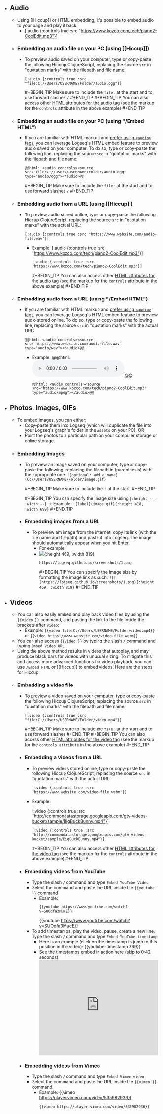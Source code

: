 - ## Audio
	- Using [[Hiccup]] or HTML embedding, it's possible to embed audio to your page and play it back.
		- [:audio {:controls true :src "https://www.kozco.com/tech/piano2-CoolEdit.mp3"}]
	- ### Embedding an audio file on your PC (using [[Hiccup]])
		- To preview audio saved on your computer, type or copy-paste the following Hiccup ClojureScript, replacing the source `src` in "quotation marks" with the filepath and file name:
		  ```
		  [:audio {:controls true :src "file:C://Users/USERNAME/Folder/audio.ogg"}]
		  ```
		  #+BEGIN_TIP
		  Make sure to include the `file:` at the start and to use forward slashes `/`
		  #+END_TIP
		  #+BEGIN_TIP
		  You can also access other [HTML attributes for the audio tag](https://developer.mozilla.org/en-US/docs/Web/HTML/Element/audio) (see the markup for the `controls` attribute in the above example)
		  #+END_TIP
	- ### Embedding an audio file on your PC (using "/Embed HTML")
		- If you are familiar with HTML markup and [prefer using `<audio>` tags](https://developer.mozilla.org/en-US/docs/Web/HTML/Element/audio), you can leverage Logseq's HTML embed feature to preview audio saved on your computer. To do so, type or copy-paste the following line, replacing the source `src` in "quotation marks" with the filepath and file name:
		  ```
		  @@html: <audio controls><source src="file:C://Users/USERNAME/Folder/audio.ogg" type="audio/ogg"></audio>@@
		  ```
		  #+BEGIN_TIP
		  Make sure to include the `file:` at the start and to use forward slashes `/`
		  #+END_TIP
	- ### Embedding audio from a URL (using [[Hiccup]])
		- To preview audio stored online, type or copy-paste the following Hiccup ClojureScript, replacing the source `src` in "quotation marks" with the actual URL:
		  ```
		  [:audio {:controls true :src "https://www.website.com/audio-file.wav"}]
		  ```
			- Example:
			  [:audio {:controls true :src "https://www.kozco.com/tech/piano2-CoolEdit.mp3"}]
			  ```
			  [:audio {:controls true :src "https://www.kozco.com/tech/piano2-CoolEdit.mp3"}]
			  ```
			  #+BEGIN_TIP
			  You can also access other [HTML attributes for the audio tag](https://developer.mozilla.org/en-US/docs/Web/HTML/Element/audio) (see the markup for the `controls` attribute in the above example)
			  #+END_TIP
	- ### Embedding audio from a URL (using "/Embed HTML")
		- If you are familiar with HTML markup and [prefer using `<audio>` tags](https://www.w3schools.com/html/html5_audio.asp), you can leverage Logseq's HTML embed feature to preview audio stored online. To do so, type or copy-paste the following line, replacing the source `src` in "quotation marks" with the actual URL:
		  ```
		  @@html: <audio controls><source src="https://www.website.com/audio-file.wav" type="audio/wav"></audio>@@
		  ```
			- Example:
			  @@html: <audio controls><source src="https://www.kozco.com/tech/piano2-CoolEdit.mp3" type="audio/mpeg"></audio>@@
			  ```
			  @@html: <audio controls><source src="https://www.kozco.com/tech/piano2-CoolEdit.mp3" type="audio/mpeg"></audio>@@
			  ```
- ## Photos, Images, GIFs
	- To embed images, you can either:
		- Copy-paste them into Logseq (which will duplicate the file into your Logseq's graph's folder in the `Assets` on your PC), OR
		- Point the photos to a particular path on your computer storage or online storage.
	- ### Embedding Images
		- To preview an image saved on your computer, type or copy-paste the following, replacing the filepath in (parenthesis) with the appropriate one:
		  `![optional: add a name](C://Users/USERNAME/Folder/image.gif)`

		  #+BEGIN_TIP
		  Make sure to include the `!` at the start.
		  #+END_TIP

		  #+BEGIN_TIP
		  	  You can specify the image size using `{:height --, :width --}` → Example:  `![label](image.gif){:height 418, :width 699}`
		   #+END_TIP
		- ### Embedding images from a URL
			- To preview am image from the internet, copy its link (with the file name and filepath) and paste it into Logseq. The image should automatically appear when you hit Enter.
				- For example:
				- ![](https://logseq.github.io/screenshots/1.png){:height 469, :width 819}
				  ```
				  https://logseq.github.io/screenshots/1.png
				  ```
				  #+BEGIN_TIP
				  You can specify the image size by formatting the image link as such: `![](https://logseq.github.io/screenshots/1.png){:height 469, :width 819}`
				   #+END_TIP
- ## Videos
	- You can also easily embed and play back video files by using the `{{video }}` command, and pasting the link to the file inside the brackets after `video`:
		- Example: `{{video file:C://Users/USERNAME/Folder/video.mp4}}` or `{{video https://www.website.com/video-file.webm}}`
	- You can also access `{{video }}` by typing the slash `/` command and typing `Embed Video URL`
	- Using the above method results in videos that autoplay, and may produce black bars for videos with unusual sizing. To mitigate this and access more advanced functions for video playback, you can use `/Embed HTML` or [[Hiccup]] to embed videos. Here are the steps for Hiccup:
	- ### Embedding a video file
		- To preview a video saved on your computer, type or copy-paste the following Hiccup ClojureScript, replacing the source `src` in "quotation marks" with the filepath and file name:
		  ```
		  [:video {:controls true :src "file:C://Users/USERNAME/Folder/video.mp4"}]
		  ```
		  #+BEGIN_TIP
		  Make sure to include the `file:` at the start and to use forward slashes
		  #+END_TIP
		  #+BEGIN_TIP
		  You can also access other [HTML attributes for the video tag](https://www.w3schools.com/tags/tag_video.asp) (see the markup for the `controls attribute` in the above example)
		  #+END_TIP
		- ### Embedding a videos from a URL
			- To preview videos stored online, type or copy-paste the following Hiccup ClojureScript, replacing the source `src` in "quotation marks" with the actual URL:
			  ```
			  [:video {:controls true :src "https://www.website.com/video-file.webm"}]
			  ```
			- Example:

			   [:video {:controls true :src "http://commondatastorage.googleapis.com/gtv-videos-bucket/sample/BigBuckBunny.mp4"}]
			   ```
			   [:video {:controls true :src "http://commondatastorage.googleapis.com/gtv-videos-bucket/sample/BigBuckBunny.mp4"}]
			   ```
			   #+BEGIN_TIP
			   You can also access other [HTML attributes for the video tag](https://www.w3schools.com/tags/tag_video.asp) (see the markup for the `controls` attribute in the above example)
			   #+END_TIP
		- ### Embedding videos from YouTube
			- Type the slash `/` command and type `Embed YouTube Video`
			- Select the command and paste the URL inside the `{{youtube }}` command
				- Example:
				   ```
				   {{youtube https://www.youtube.com/watch?v=SUOdfa3MucE}}
				   ```
				   {{youtube https://www.youtube.com/watch?v=SUOdfa3MucE}}
			- To add timestamps, play the video, pause, create a new line. Type the slash `/` command and type `Embed YouTube timestamp`
				- Here is an example (click on the timestamp to jump to this position in the video): {{youtube-timestamp 369}}
				- See the timestamps embed in action here (skip to 0:42 seconds):
				   <div style="position: relative; padding-bottom: 80.35714285714286%; height: 0;"><iframe src="https://www.loom.com/embed/995d6755b29c48c6b610646736aa5049" frameborder="0" webkitallowfullscreen mozallowfullscreen allowfullscreen style="position: absolute; top: 0; left: 0; width: 100%; height: 100%;"></iframe></div>
		- ### Embedding videos from Vimeo
			- Type the slash `/` command and type `Embed Vimeo video`
			- Select the command and paste the URL inside the `{{vimeo }}` command.
				- Example:
				   {{vimeo https://player.vimeo.com/video/535982936}}
				   ```
				   {{vimeo https://player.vimeo.com/video/535982936}}
				   ```
